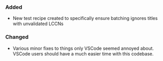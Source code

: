 ### Added

- New test recipe created to specifically ensure batching ignores titles with
  unvalidated LCCNs

### Changed

- Various minor fixes to things only VSCode seemed annoyed about. VSCode users
  should have a much easier time with this codebase.